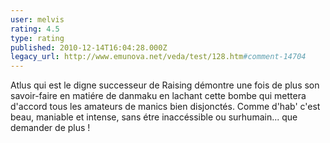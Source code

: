 ```yaml
---
user: melvis
rating: 4.5
type: rating
published: 2010-12-14T16:04:28.000Z
legacy_url: http://www.emunova.net/veda/test/128.htm#comment-14704
---
```

Atlus qui est le digne successeur de Raising démontre une fois de plus son savoir-faire en matiére de danmaku en lachant cette bombe qui mettera d'accord tous les amateurs de manics bien disjonctés. Comme d'hab' c'est beau, maniable et intense, sans étre inaccéssible ou surhumain... que demander de plus !